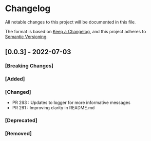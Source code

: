 # Changelog
All notable changes to this project will be documented in this file.

The format is based on [Keep a Changelog](https://keepachangelog.com/en/1.0.0/),
and this project adheres to [Semantic Versioning](https://semver.org/spec/v2.0.0.html).


## [0.0.3] - 2022-07-03 
### [Breaking Changes]

### [Added]

### [Changed]
* PR 263 : Updates to logger for more informative messages
* PR 261 : Improving clarity in README.md

### [Deprecated]

### [Removed]


